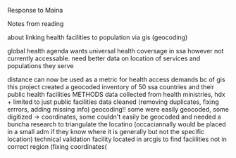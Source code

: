 Response to Maina



Notes from reading

about linking health facilities to population via gis (geocoding)

global health agenda wants universal health coversage in ssa however not currently accessable. need better data on location of services and populations they serve

distance can now be used as a metric for health access demands bc of gis
this project created a geocoded inventory of 50 ssa countries and their public health facilities
METHODS
  data collected from health ministries, hdx + limited to just public facilities
  data cleaned (removing duplicates, fixing errrors, adding missing info)
  geocoding!! some were easily geocoded, some digitized -> coordinates, some couldn't easily be geocoded and needed a buncha research to triangulate the locatino (occaciannally would be placed in a small adm if they know where it is generally but not the specific location)
  technical validation
      facility located in arcgis to find faciilities not in correct region (fixing coordinates(
